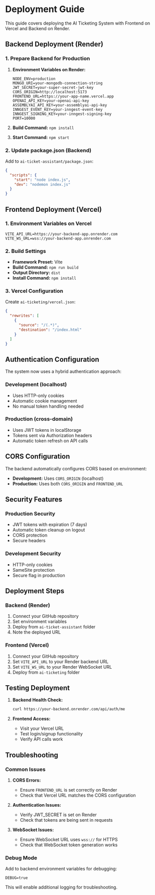 # Deployment Guide

This guide covers deploying the AI Ticketing System with Frontend on Vercel and Backend on Render.

## Backend Deployment (Render)

### 1. Prepare Backend for Production

1. **Environment Variables on Render:**
   ```
   NODE_ENV=production
   MONGO_URI=your-mongodb-connection-string
   JWT_SECRET=your-super-secret-jwt-key
   CORS_ORIGIN=http://localhost:5173
   FRONTEND_URL=https://your-app-name.vercel.app
   OPENAI_API_KEY=your-openai-api-key
   ASSEMBLYAI_API_KEY=your-assemblyai-api-key
   INNGEST_EVENT_KEY=your-inngest-event-key
   INNGEST_SIGNING_KEY=your-inngest-signing-key
   PORT=10000
   ```

2. **Build Command:** `npm install`
3. **Start Command:** `npm start`

### 2. Update package.json (Backend)

Add to `ai-ticket-assistant/package.json`:
```json
{
  "scripts": {
    "start": "node index.js",
    "dev": "nodemon index.js"
  }
}
```

## Frontend Deployment (Vercel)

### 1. Environment Variables on Vercel

```
VITE_API_URL=https://your-backend-app.onrender.com
VITE_WS_URL=wss://your-backend-app.onrender.com
```

### 2. Build Settings

- **Framework Preset:** Vite
- **Build Command:** `npm run build`
- **Output Directory:** `dist`
- **Install Command:** `npm install`

### 3. Vercel Configuration

Create `ai-ticketing/vercel.json`:
```json
{
  "rewrites": [
    {
      "source": "/(.*)",
      "destination": "/index.html"
    }
  ]
}
```

## Authentication Configuration

The system now uses a hybrid authentication approach:

### Development (localhost)
- Uses HTTP-only cookies
- Automatic cookie management
- No manual token handling needed

### Production (cross-domain)
- Uses JWT tokens in localStorage
- Tokens sent via Authorization headers
- Automatic token refresh on API calls

## CORS Configuration

The backend automatically configures CORS based on environment:

- **Development:** Uses `CORS_ORIGIN` (localhost)
- **Production:** Uses both `CORS_ORIGIN` and `FRONTEND_URL`

## Security Features

### Production Security
- JWT tokens with expiration (7 days)
- Automatic token cleanup on logout
- CORS protection
- Secure headers

### Development Security
- HTTP-only cookies
- SameSite protection
- Secure flag in production

## Deployment Steps

### Backend (Render)
1. Connect your GitHub repository
2. Set environment variables
3. Deploy from `ai-ticket-assistant` folder
4. Note the deployed URL

### Frontend (Vercel)
1. Connect your GitHub repository
2. Set `VITE_API_URL` to your Render backend URL
3. Set `VITE_WS_URL` to your Render WebSocket URL
4. Deploy from `ai-ticketing` folder

## Testing Deployment

1. **Backend Health Check:**
   ```bash
   curl https://your-backend.onrender.com/api/auth/me
   ```

2. **Frontend Access:**
   - Visit your Vercel URL
   - Test login/signup functionality
   - Verify API calls work

## Troubleshooting

### Common Issues

1. **CORS Errors:**
   - Ensure `FRONTEND_URL` is set correctly on Render
   - Check that Vercel URL matches the CORS configuration

2. **Authentication Issues:**
   - Verify JWT_SECRET is set on Render
   - Check that tokens are being sent in requests

3. **WebSocket Issues:**
   - Ensure WebSocket URL uses `wss://` for HTTPS
   - Check that WebSocket token generation works

### Debug Mode

Add to backend environment variables for debugging:
```
DEBUG=true
```

This will enable additional logging for troubleshooting.